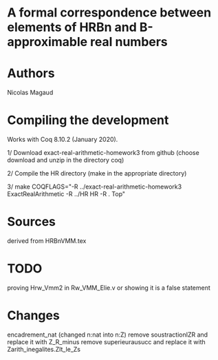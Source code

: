 # A formal correspondence between elements of HRBn and B-approximable real numbers

# Authors
Nicolas Magaud

# Compiling the development

Works with Coq 8.10.2 (January 2020).

1/ Download exact-real-arithmetic-homework3 from github (choose download and unzip in the directory coq)

2/ Compile the HR directory (make in the appropriate directory)

3/ make COQFLAGS="-R ../exact-real-arithmetic-homework3 ExactRealArithmetic -R ../HR HR -R . Top"


# Sources

derived from HRBnVMM.tex

# TODO

proving Hrw_Vmm2 in Rw_VMM_Elie.v or showing it is a false statement

# Changes 

encadrement_nat (changed n:nat into n:Z)
remove soustractionIZR and replace it with Z_R_minus
remove superieurausucc and replace it with Zarith_inegalites.Zlt_le_Zs